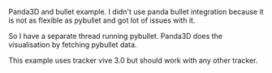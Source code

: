 Panda3D and bullet example.
I didn't use panda bullet integration because it is not as flexible as pybullet and got lot of issues with it.

So I have a separate thread running pybullet.
Panda3D does the visualisation by fetching pybullet data.

This example uses tracker vive 3.0 but should work with any other tracker.
